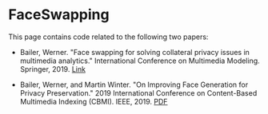 # FaceSwapping

This page contains code related to the following two papers:

- Bailer, Werner. "Face swapping for solving collateral privacy issues in multimedia analytics." International Conference on Multimedia Modeling. Springer, 2019. [Link](https://link.springer.com/chapter/10.1007/978-3-030-05710-7_14)

- Bailer, Werner, and Martin Winter. "On Improving Face Generation for Privacy Preservation." 2019 International Conference on Content-Based Multimedia Indexing (CBMI). IEEE, 2019. [PDF](https://www.projectmarconi.eu/s/facegen.pdf)



